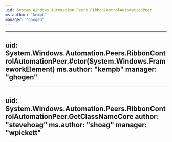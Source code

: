 ```yaml
---
uid: System.Windows.Automation.Peers.RibbonControlAutomationPeer
ms.author: "kempb"
manager: "ghogen"
---
```


---
uid: System.Windows.Automation.Peers.RibbonControlAutomationPeer.#ctor(System.Windows.FrameworkElement)
ms.author: "kempb"
manager: "ghogen"
---

---
uid: System.Windows.Automation.Peers.RibbonControlAutomationPeer.GetClassNameCore
author: "stevehoag"
ms.author: "shoag"
manager: "wpickett"
---
